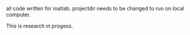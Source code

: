 all code written for matlab. projectdir needs to be changed to run on local computer.

This is research in progess.
